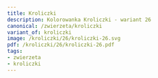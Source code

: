 ```yaml
---
title: Kroliczki
description: Kolorowanka Kroliczki - wariant 26
canonical: /zwierzeta/kroliczki
variant_of: kroliczki
image: /kroliczki/26/kroliczki-26.svg
pdf: /kroliczki/26/kroliczki-26.pdf
tags:
- zwierzeta
- kroliczki
---
```

